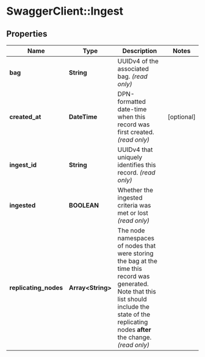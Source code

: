 # SwaggerClient::Ingest

## Properties
Name | Type | Description | Notes
------------ | ------------- | ------------- | -------------
**bag** | **String** | UUIDv4 of the associated bag. _(read only)_  | 
**created_at** | **DateTime** | DPN-formatted date-time when this record was first created. _(read only)_  | [optional] 
**ingest_id** | **String** | UUIDv4 that uniquely identifies this record. _(read only)_  | 
**ingested** | **BOOLEAN** | Whether the ingested criteria was met or lost _(read only)_  | 
**replicating_nodes** | **Array&lt;String&gt;** | The node namespaces of nodes that were storing the bag at the time this record was generated. Note that this list should include the state of the replicating nodes **after** the change. _(read only)_  | 


